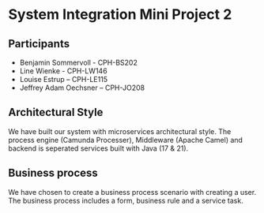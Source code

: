 # System Integration Mini Project 2
## Participants
* Benjamin Sommervoll - CPH-BS202
* Line Wienke - CPH-LW146  
* Louise Estrup – CPH-LE115 
* Jeffrey Adam Oechsner – CPH-JO208

## Architectural Style
We have built our system with microservices architectural style. The process engine (Camunda Processer), Middleware (Apache Camel) and backend is seperated services built with Java (17 & 21). 

## Business process
We have chosen to create a business process scenario with creating a user. The business process includes a form, business rule and a service task. 
